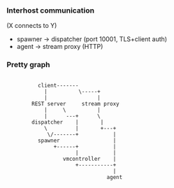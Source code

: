 

### Interhost communication

(X connects to Y)

* spawner -> dispatcher (port 10001, TLS+client auth)
* agent -> stream proxy (HTTP)

### Pretty graph

```

          client-------
            |          \-----+
            |                |
        REST server     stream proxy
            |     \          |
            |      ---+      \
        dispatcher    |       |
            \         |       +---+
             \/-------+           |
          spawner                 |
               +------+           |
                      |           |
                  vmcontroller    |
                      +-----------+
                                  |
                                agent

```
